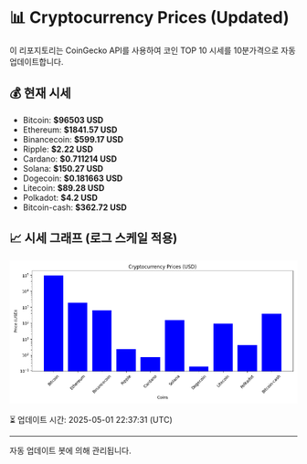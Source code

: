 
# 📊 Cryptocurrency Prices (Updated)

이 리포지토리는 CoinGecko API를 사용하여 코인 TOP 10 시세를 10분가격으로 자동 업데이트합니다.

## 💰 현재 시세
- Bitcoin: **$96503 USD**
- Ethereum: **$1841.57 USD**
- Binancecoin: **$599.17 USD**
- Ripple: **$2.22 USD**
- Cardano: **$0.711214 USD**
- Solana: **$150.27 USD**
- Dogecoin: **$0.181663 USD**
- Litecoin: **$89.28 USD**
- Polkadot: **$4.2 USD**
- Bitcoin-cash: **$362.72 USD**

## 📈 시세 그래프 (로그 스케일 적용)
![Crypto Prices](crypto_prices.png)

⏳ 업데이트 시간: 2025-05-01 22:37:31 (UTC)

---
자동 업데이트 봇에 의해 관리됩니다.
